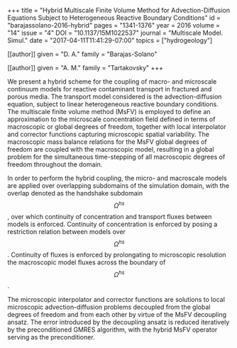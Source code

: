 +++
title   = "Hybrid Multiscale Finite Volume Method for Advection-Diffusion Equations Subject to Heterogeneous Reactive Boundary Conditions"
id      = "barajassolano-2016-hybrid"
pages   = "1341-1376"
year    = 2016
volume  = "14"
issue   = "4"
DOI     = "10.1137/15M1022537"
journal = "Multiscale Model. Simul."
date    = "2017-04-11T11:41:29-07:00"
topics  = ["hydrogeology"]

[[author]]
	given = "D. A."
	family = "Barajas-Solano"

[[author]]
	given = "A. M."
	family = "Tartakovsky"
+++

We present a hybrid scheme for the coupling of macro- and microscale continuum models for reactive contaminant transport in fractured and porous media.  The transport model considered is the advection-diffusion equation, subject to linear heterogeneous reactive boundary conditions.  The multiscale finite volume method (MsFV) is employed to define an approximation to the microscale concentration field defined in terms of macroscopic or global degrees of freedom, together with local interpolator and corrector functions capturing microscopic spatial variability.  The macroscopic mass balance relations for the MsFV global degrees of freedom are coupled with the macroscopic model, resulting in a global problem for the simultaneous time-stepping of all macroscopic degrees of freedom throughout the domain.

In order to perform the hybrid coupling, the micro- and macroscale models are applied over overlapping subdomains of the simulation domain, with the overlap denoted as the handshake subdomain $$\Omega^{hs}$$, over which continuity of concentration and transport fluxes between models is enforced.  Continuity of concentration is enforced by posing a restriction relation between models over $$\Omega^{hs}$$.  Continuity of fluxes is enforced by prolongating to microscopic resolution the macroscopic model fluxes across the boundary of $$\Omega^{hs}$$.

The microscopic interpolator and corrector functions are solutions to local microscopic advection-diffusion problems decoupled from the global degrees of freedom and from each other by virtue of the MsFV decoupling ansatz.  The error introduced by the decoupling ansatz is reduced iteratively by the preconditioned GMRES algorithm, with the hybrid MsFV operator serving as the preconditioner.
